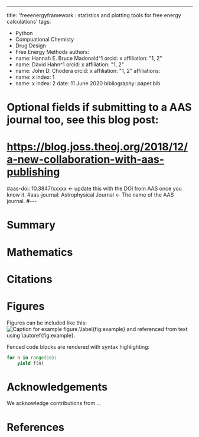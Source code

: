 ---
title: 'freeenergyframework : statistics and plotting tools for free energy calculations'
tags:
  - Python
  - Compuational Chemisty
  - Drug Design
  - Free Energy Methods
authors:
  - name: Hannah E. Bruce Madonald^1
    orcid: x
    affiliation: "1, 2" 
  - name: David Hahn^1
    orcid: x
    affiliation: "1, 2"
  - name: John D. Chodera
    orcid: x
    affiliation: "1, 2"
affiliations:
 - name: x
   index: 1
 - name: x
   index: 2
date: 11 June 2020
bibliography: paper.bib

# Optional fields if submitting to a AAS journal too, see this blog post:
# https://blog.joss.theoj.org/2018/12/a-new-collaboration-with-aas-publishing
#aas-doi: 10.3847/xxxxx <- update this with the DOI from AAS once you know it.
#aas-journal: Astrophysical Journal <- The name of the AAS journal.
#---

# Summary


# Mathematics


# Citations


# Figures

Figures can be included like this:
![Caption for example figure.\label{fig:example}](figure.png)
and referenced from text using \autoref{fig:example}.

Fenced code blocks are rendered with syntax highlighting:
```python
for n in range(10):
    yield f(n)
```	

# Acknowledgements

We acknowledge contributions from ...

# References
